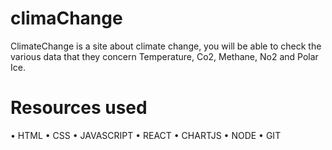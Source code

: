 # climaChange

ClimateChange is a site about climate change, you will be able to check the various data that
they concern Temperature, Co2, Methane, No2 and Polar Ice.

# Resources used

• HTML
• CSS
• JAVASCRIPT
• REACT
• CHARTJS
• NODE
• GIT

